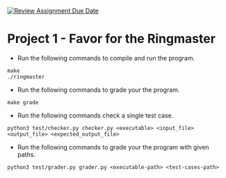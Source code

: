 [![Review Assignment Due Date](https://classroom.github.com/assets/deadline-readme-button-24ddc0f5d75046c5622901739e7c5dd533143b0c8e959d652212380cedb1ea36.svg)](https://classroom.github.com/a/ZhB1wTxU)
# Project 1 - Favor for the Ringmaster

* Run the following commands to compile and run the program. 
```
make
./ringmaster
```

* Run the following commands to grade your the program.
```
make grade
```

* Run the following commands check a single test case.
```
python3 test/checker.py checker.py <executable> <input_file> <output_file> <expected_output_file>
```

* Run the following commands to grade your the program with given paths.
```
python3 test/grader.py grader.py <executable-path> <test-cases-path>
```